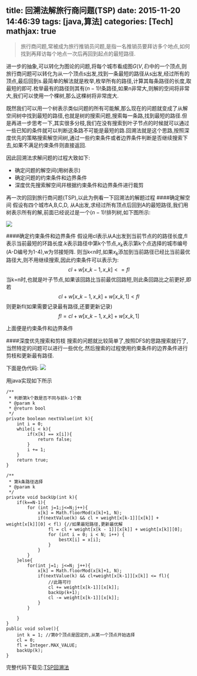 title: 回溯法解旅行商问题(TSP)
date: 2015-11-20 14:46:39
tags: [java,算法]
categories: [Tech]
mathjax: true
---
> 旅行商问题,常被成为旅行推销员问题,是指一名推销员要拜访多个地点,如何找到再拜访每个地点一次后再回到起点的最短路径.

进一步的抽象,可以转化为图论的问题,将每个城市看成图$G(V,E)$中的一个顶点,则旅行商问题可以转化为从一个顶点s出发,找到一条最短的路径从s出发,经过所有的顶点,最后回到s.最简单的解法就是枚举,枚举所有的路径,计算其每条路径的长度,取最短的即可.枚举最有的路径则其有$(n-1)!$条路径,如果n非常大,则解的空间将非常大,我们可以使用一个棵树,那么这棵树将非常庞大.

既然我们可以用一个树表示类似问题的所有可能解,那么现在的问题就变成了从解空间树中找到最短的路径,也就是树的搜索问题,搜索每一条路,找到最短的路径.但是再进一步思考一下,其实很多分枝,我们在没有搜索到叶子节点的时候就可以通过一些已知的条件就可以判断这条路不可能是最短的路.回溯法就是这个思路,按照深度优先的策略搜索解空间树,通过一些约束条件或者边界条件判断是否继续搜索下去,如果不满足约束条件则直接返回.

<!--more-->

因此回溯法求解问题的过程大致如下:
>
* 确定问题的解空间(用树表示)
* 确定问题的约束条件和边界条件
* 深度优先搜索解空间幷根据约束条件和边界条件进行裁剪

再一次的回到旅行商问题(TSP),以此为例看一下回溯法的解题过程
####确定解空间
假设有四个城市A,B,C,D, 从A出发,求经过所有顶点后回到A的最短路径,我们用树表示所有的解,前面已经说过是一个$(n-1)!$排列树,如下图所示:

![](http://7sbpmg.com1.z0.glb.clouddn.com/img_tsp.png)

####确定约束条件和边界条件
假设用cl表示从A出发到当前节点的的路径长度,fl表示当前最短的环路长度.k表示路径中第k个节点,$x_k$表示第k个点选择的城市编号(A-D编号为1-4),w为邻接矩阵.
则当k<n时,如果$x_k$添加到当前路径已经比当前最优路径大,则不用继续搜索,因此约束条件可以表示为:
$$cl+w[x\_{k-1},x\_k] <= fl$$
当k=n时,也就是叶子节点,如果该回路比当前最优回路短,则此条回路比之前更好,即
若
$$cl+w[x\_{k-1},x\_k] + w[x\_k,1] < fl$$
则更新fl(如果需要记录最有路径,还要更新记录)
$$fl = cl+w[x\_{k-1},x\_k] + w[x\_k,1]$$

上面便是约束条件和边界条件

####深度优先搜索和剪枝
搜索的问题就比较简单了,按照DFS的思路搜索就行了,当然特定的问题可以进行一些优化.然后搜索的过程使用约束条件的边界条件进行剪枝和更新最有路径.

下面是伪代码:
![](http://7sbpmg.com1.z0.glb.clouddn.com/img_tsp_pseudocode.png)

用java实现如下所示
```
/**
 * 判断第k个数是否不同与前k-1个数
 * @param k
 * @return bool
 */
private boolean nextValue(int k){
    int i = 0;
    while(i < k){
        if(x[k] == x[i]){
            return false;
        }
        i += 1;
    }
    return true;
}

/**
 * 第k条路径选择
 * @param k
 */
private void backUp(int k){
    if(k==N-1){
        for (int j=1;j<=N;j++){
            x[k] = Math.floorMod(x[k]+1, N);
            if(nextValue(k) && cl + weight[x[k-1]][x[k]] + weight[x[k]][0] < fl) {//如果最短路径,更新最优解
                fl = cl + weight[x[k - 1]][x[k]] + weight[x[k]][0];
                for (int i = 0; i < N; i++) {
                    bestX[i] = x[i];
                }
            }
        }
    }else{
        for(int j=1; j<=N; j++){
            x[k] = Math.floorMod(x[k]+1, N);
            if(nextValue(k) && cl+weight[x[k-1]][x[k]] <= fl){
                //此路可行
                cl += weight[x[k-1]][x[k]];
                backUp(k+1);
                cl -= weight[x[k-1]][x[k]];
            }
        }

    }
}
public void solve(){
    int k = 1; //第0个顶点是固定的,从第一个顶点开始选择
    cl = 0;
    fl = Integer.MAX_VALUE;
    backUp(k);
}

```
完整代码下载见:[TSP回溯法](https://github.com/KDF5000/LeetCode/blob/master/java/BackTSP.java)
